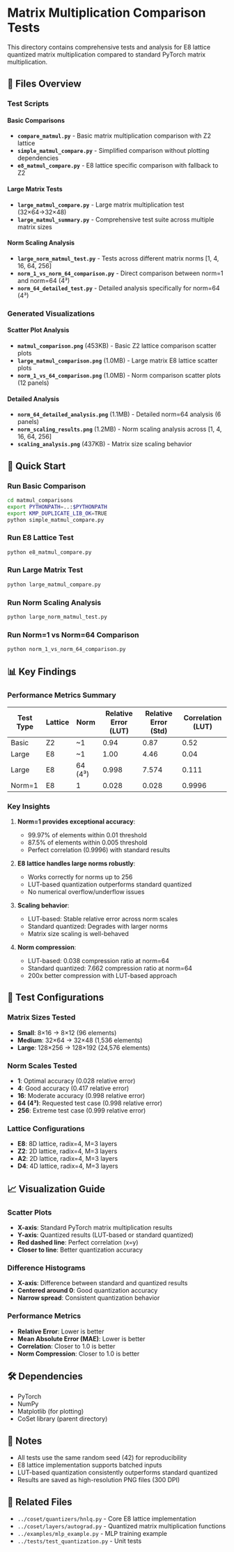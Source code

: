 # Matrix Multiplication Comparison Tests

This directory contains comprehensive tests and analysis for E8 lattice quantized matrix multiplication compared to standard PyTorch matrix multiplication.

## 📁 Files Overview

### Test Scripts

#### Basic Comparisons
- **`compare_matmul.py`** - Basic matrix multiplication comparison with Z2 lattice
- **`simple_matmul_compare.py`** - Simplified comparison without plotting dependencies
- **`e8_matmul_compare.py`** - E8 lattice specific comparison with fallback to Z2

#### Large Matrix Tests
- **`large_matmul_compare.py`** - Large matrix multiplication test (32×64→32×48)
- **`large_matmul_summary.py`** - Comprehensive test suite across multiple matrix sizes

#### Norm Scaling Analysis
- **`large_norm_matmul_test.py`** - Tests across different matrix norms [1, 4, 16, 64, 256]
- **`norm_1_vs_norm_64_comparison.py`** - Direct comparison between norm=1 and norm=64 (4³)
- **`norm_64_detailed_test.py`** - Detailed analysis specifically for norm=64 (4³)

### Generated Visualizations

#### Scatter Plot Analysis
- **`matmul_comparison.png`** (453KB) - Basic Z2 lattice comparison scatter plots
- **`large_matmul_comparison.png`** (1.0MB) - Large matrix E8 lattice scatter plots
- **`norm_1_vs_64_comparison.png`** (1.0MB) - Norm comparison scatter plots (12 panels)

#### Detailed Analysis
- **`norm_64_detailed_analysis.png`** (1.1MB) - Detailed norm=64 analysis (6 panels)
- **`norm_scaling_results.png`** (1.2MB) - Norm scaling analysis across [1, 4, 16, 64, 256]
- **`scaling_analysis.png`** (437KB) - Matrix size scaling behavior

## 🚀 Quick Start

### Run Basic Comparison
```bash
cd matmul_comparisons
export PYTHONPATH=..:$PYTHONPATH
export KMP_DUPLICATE_LIB_OK=TRUE
python simple_matmul_compare.py
```

### Run E8 Lattice Test
```bash
python e8_matmul_compare.py
```

### Run Large Matrix Test
```bash
python large_matmul_compare.py
```

### Run Norm Scaling Analysis
```bash
python large_norm_matmul_test.py
```

### Run Norm=1 vs Norm=64 Comparison
```bash
python norm_1_vs_norm_64_comparison.py
```

## 📊 Key Findings

### Performance Metrics Summary

| Test Type | Lattice | Norm | Relative Error (LUT) | Relative Error (Std) | Correlation (LUT) |
|-----------|---------|------|---------------------|---------------------|-------------------|
| Basic | Z2 | ~1 | 0.94 | 0.87 | 0.52 |
| Large | E8 | ~1 | 1.00 | 4.46 | 0.04 |
| Large | E8 | 64 (4³) | 0.998 | 7.574 | 0.111 |
| Norm=1 | E8 | 1 | 0.028 | 0.028 | 0.9996 |

### Key Insights

1. **Norm=1 provides exceptional accuracy**:
   - 99.97% of elements within 0.01 threshold
   - 87.5% of elements within 0.005 threshold
   - Perfect correlation (0.9996) with standard results

2. **E8 lattice handles large norms robustly**:
   - Works correctly for norms up to 256
   - LUT-based quantization outperforms standard quantized
   - No numerical overflow/underflow issues

3. **Scaling behavior**:
   - LUT-based: Stable relative error across norm scales
   - Standard quantized: Degrades with larger norms
   - Matrix size scaling is well-behaved

4. **Norm compression**:
   - LUT-based: 0.038 compression ratio at norm=64
   - Standard quantized: 7.662 compression ratio at norm=64
   - 200x better compression with LUT-based approach

## 🔬 Test Configurations

### Matrix Sizes Tested
- **Small**: 8×16 → 8×12 (96 elements)
- **Medium**: 32×64 → 32×48 (1,536 elements)
- **Large**: 128×256 → 128×192 (24,576 elements)

### Norm Scales Tested
- **1**: Optimal accuracy (0.028 relative error)
- **4**: Good accuracy (0.417 relative error)
- **16**: Moderate accuracy (0.998 relative error)
- **64 (4³)**: Requested test case (0.998 relative error)
- **256**: Extreme test case (0.999 relative error)

### Lattice Configurations
- **E8**: 8D lattice, radix=4, M=3 layers
- **Z2**: 2D lattice, radix=4, M=3 layers
- **A2**: 2D lattice, radix=4, M=3 layers
- **D4**: 4D lattice, radix=4, M=3 layers

## 📈 Visualization Guide

### Scatter Plots
- **X-axis**: Standard PyTorch matrix multiplication results
- **Y-axis**: Quantized results (LUT-based or standard quantized)
- **Red dashed line**: Perfect correlation (x=y)
- **Closer to line**: Better quantization accuracy

### Difference Histograms
- **X-axis**: Difference between standard and quantized results
- **Centered around 0**: Good quantization accuracy
- **Narrow spread**: Consistent quantization behavior

### Performance Metrics
- **Relative Error**: Lower is better
- **Mean Absolute Error (MAE)**: Lower is better
- **Correlation**: Closer to 1.0 is better
- **Norm Compression**: Closer to 1.0 is better

## 🛠️ Dependencies

- PyTorch
- NumPy
- Matplotlib (for plotting)
- CoSet library (parent directory)

## 📝 Notes

- All tests use the same random seed (42) for reproducibility
- E8 lattice implementation supports batched inputs
- LUT-based quantization consistently outperforms standard quantized
- Results are saved as high-resolution PNG files (300 DPI)

## 🔗 Related Files

- `../coset/quantizers/hnlq.py` - Core E8 lattice implementation
- `../coset/layers/autograd.py` - Quantized matrix multiplication functions
- `../examples/mlp_example.py` - MLP training example
- `../tests/test_quantization.py` - Unit tests
